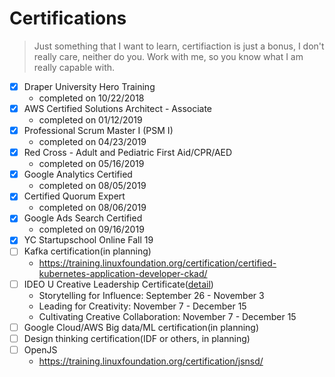 # Certifications

> Just something that I want to learn, certifiaction is just a bonus, I don't really care, neither do you.
> Work with me, so you know what I am really capable with.

- [x] Draper University Hero Training
  - completed on 10/22/2018
- [x] AWS Certified Solutions Architect - Associate 
  - completed on 01/12/2019
- [x] Professional Scrum Master I (PSM I)
  - completed on 04/23/2019
- [x] Red Cross - Adult and Pediatric First Aid/CPR/AED
  - completed on 05/16/2019
- [x] Google Analytics Certified
  - completed on 08/05/2019
- [x] Certified Quorum Expert
  - completed on 08/06/2019
- [x] Google Ads Search Certified
  - completed on 09/16/2019
- [x] YC Startupschool Online Fall 19
- [ ] Kafka certification(in planning)
  - https://training.linuxfoundation.org/certification/certified-kubernetes-application-developer-ckad/
- [ ] IDEO U Creative Leadership Certificate([detail](https://www.ideou.com/pages/creative-leadership-certificate))
  - Storytelling for Influence: September 26 - November 3
  - Leading for Creativity: November 7 - December 15
  - Cultivating Creative Collaboration: November 7 - December 15
- [ ] Google Cloud/AWS Big data/ML certification(in planning)
- [ ] Design thinking certification(IDF or others, in planning)
- [ ] OpenJS
  - https://training.linuxfoundation.org/certification/jsnsd/



